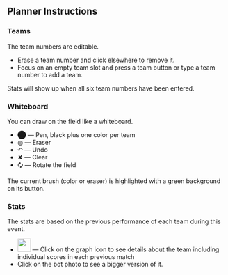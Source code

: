  ## Planner Instructions

 ### Teams

 The team numbers are editable.

  - Erase a team number and click elsewhere to remove it.
  - Focus on an empty team slot and press a team button or type a team number to add a team.

Stats will show up when all six team numbers have been entered.

 ### Whiteboard

 You can draw on the field like a whiteboard.

  - ⬤ — Pen, black plus one color per team
  - ◍ — Eraser
  - ↶ — Undo
  - ✘ — Clear
  - 🗘 — Rotate the field

The current brush (color or eraser) is highlighted with a green background on its button.

### Stats

The stats are based on the previous performance of each team during this event.

 - <img src=/graph.svg width=30> — Click on the graph icon to see details about the team including individual scores in each previous match
 - Click on the bot photo to see a bigger version of it.
